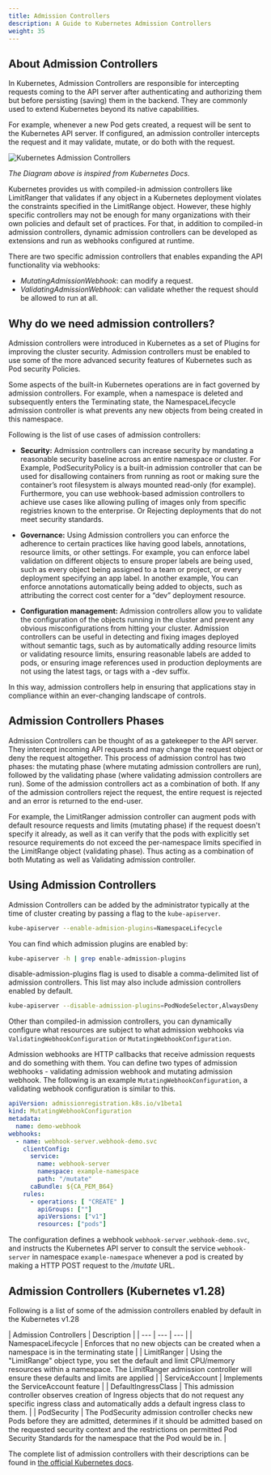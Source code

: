 ```yaml
---
title: Admission Controllers
description: A Guide to Kubernetes Admission Controllers
weight: 35
---
```


## About Admission Controllers

In Kubernetes, Admission Controllers are responsible for intercepting requests coming to the API server after authenticating and authorizing them but before persisting (saving) them in the backend. They are commonly used to extend Kubernetes beyond its native capabilities.

For example, whenever a new Pod gets created, a request will be sent to the Kubernetes API server. If configured, an admission controller intercepts the request and it may validate, mutate, or do both with the request.

<img src="../assets/kubernetes-admission-controllers.png" alt="Kubernetes Admission Controllers" />

_The Diagram above is inspired from Kubernetes Docs._

Kubernetes provides us with compiled-in admission controllers like LimitRanger that validates if any object in a Kubernetes deployment violates the constraints specified in the LimitRange object. However, these highly specific controllers may not be enough for many organizations with their own policies and default set of practices. For that, in addition to compiled-in admission controllers, dynamic admission controllers can be developed as extensions and run as webhooks configured at runtime.

There are two specific admission controllers that enables expanding the API functionality via webhooks:

- _MutatingAdmissionWebhook_: can modify a request.
- _ValidatingAdmissionWebhook_: can validate whether the request should be allowed to run at all.

## Why do we need admission controllers?

Admission controllers were introduced in Kubernetes as a set of Plugins for improving the cluster security. Admission controllers must be enabled to use some of the more advanced security features of Kubernetes such as Pod security Policies.

Some aspects of the built-in Kubernetes operations are in fact governed by admission controllers. For example, when a namespace is deleted and subsequently enters the Terminating state, the NamespaceLifecycle admission controller is what prevents any new objects from being created in this namespace.

Following is the list of use cases of admission controllers:

- **Security:** Admission controllers can increase security by mandating a reasonable security baseline across an entire namespace or cluster. For Example, PodSecurityPolicy is a built-in admission controller that can be used for disallowing containers from running as root or making sure the container’s root filesystem is always mounted read-only (for example). Furthermore, you can use webhook-based admission controllers to achieve use cases like allowing pulling of images only from specific registries known to the enterprise. Or Rejecting deployments that do not meet security standards.

- **Governance:** Using Admission controllers you can enforce the adherence to certain practices like having good labels, annotations, resource limits, or other settings. For example, you can enforce label validation on different objects to ensure proper labels are being used, such as every object being assigned to a team or project, or every deployment specifying an app label. In another example, You can enforce annotations automatically being added to objects, such as attributing the correct cost center for a “dev” deployment resource.

- **Configuration management:** Admission controllers allow you to validate the configuration of the objects running in the cluster and prevent any obvious misconfigurations from hitting your cluster. Admission controllers can be useful in detecting and fixing images deployed without semantic tags, such as by automatically adding resource limits or validating resource limits, ensuring reasonable labels are added to pods, or ensuring image references used in production deployments are not using the latest tags, or tags with a -dev suffix.

In this way, admission controllers help in ensuring that applications stay in compliance within an ever-changing landscape of controls.

## Admission Controllers Phases

Admission Controllers can be thought of as a gatekeeper to the API server. They intercept incoming API requests and may change the request object or deny the request altogether. This process of admission control has two phases: the mutating phase (where mutating admission controllers are run), followed by the validating phase (where validating admission controllers are run). Some of the admission controllers act as a combination of both. If any of the admission controllers reject the request, the entire request is rejected and an error is returned to the end-user.

For example, the LimitRanger admission controller can augment pods with default resource requests and limits (mutating phase) if the request doesn't specify it already, as well as it can verify that the pods with explicitly set resource requirements do not exceed the per-namespace limits specified in the LimitRange object (validating phase). Thus acting as a combination of both Mutating as well as Validating admission controller.

## Using Admission Controllers

Admission Controllers can be added by the administrator typically at the time of cluster creating by passing a flag to the `kube-apiserver`.

```sh
kube-apiserver --enable-admision-plugins=NamespaceLifecycle
```

 You can find which admission plugins are enabled by:

```sh
kube-apiserver -h | grep enable-admission-plugins
```

disable-admission-plugins flag is used to disable a comma-delimited list of admission controllers. This list may also include admission controllers enabled by default.

```sh
kube-apiserver --disable-admission-plugins=PodNodeSelector,AlwaysDeny
```

Other than compiled-in admission controllers, you can dynamically configure what resources are subject to what admission webhooks via `ValidatingWebhookConfiguration` or `MutatingWebhookConfiguration`.

Admission webhooks are HTTP callbacks that receive admission requests and do something with them. You can define two types of admission webhooks - validating admission webhook and mutating admission webhook. The following is an example `MutatingWebhookConfiguration`, a validating webhook configuration is similar to this.

```yaml
apiVersion: admissionregistration.k8s.io/v1beta1
kind: MutatingWebhookConfiguration
metadata:
  name: demo-webhook
webhooks:
  - name: webhook-server.webhook-demo.svc
    clientConfig:
      service:
        name: webhook-server
        namespace: example-namespace
        path: "/mutate"
      caBundle: ${CA_PEM_B64}
    rules:
      - operations: [ "CREATE" ]
        apiGroups: [""]
        apiVersions: ["v1"]
        resources: ["pods"]
```

The configuration defines a webhook `webhook-server.webhook-demo.svc`, and instructs the Kubernetes API server to consult the service `webhook-server` in namespace `example-namespace` whenever a pod is created by making a HTTP POST request to the */mutate* URL.

## Admission Controllers (Kubernetes v1.28)

Following is a list of some of the admission controllers enabled by default in the Kubernetes v1.28

| Admission Controllers | Description |
| --- | --- | --- |
| NamespaceLifecycle | Enforces that no new objects can be created when a namespace is in the terminating state |
| LimitRanger | Using the "LimitRange" object type, you set the default and limit CPU/memory resources within a namespace. The LimitRanger admission controller will ensure these defaults and limits are applied |
| ServiceAccount | Implements the ServiceAccount feature |
| DefaultIngressClass | This admission controller observes creation of Ingress objects that do not request any specific ingress class and automatically adds a default ingress class to them. |
| PodSecurity | The PodSecurity admission controller checks new Pods before they are admitted, determines if it should be admitted based on the requested security context and the restrictions on permitted Pod Security Standards for the namespace that the Pod would be in. |

The complete list of admission controllers with their descriptions can be found in [the official Kubernetes docs](https://kubernetes.io/docs/reference/access-authn-authz/admission-controllers/#what-does-each-admission-controller-do).
